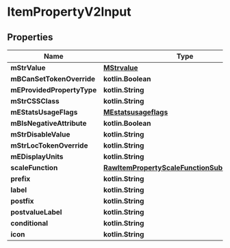 
# ItemPropertyV2Input

## Properties
| Name | Type | Description | Notes |
| ------------ | ------------- | ------------- | ------------- |
| **mStrValue** | [**MStrvalue**](MStrvalue.md) |  |  [optional] |
| **mBCanSetTokenOverride** | **kotlin.Boolean** |  |  [optional] |
| **mEProvidedPropertyType** | **kotlin.String** |  |  [optional] |
| **mStrCSSClass** | **kotlin.String** |  |  [optional] |
| **mEStatsUsageFlags** | [**MEstatsusageflags**](MEstatsusageflags.md) |  |  [optional] |
| **mBIsNegativeAttribute** | **kotlin.Boolean** |  |  [optional] |
| **mStrDisableValue** | **kotlin.String** |  |  [optional] |
| **mStrLocTokenOverride** | **kotlin.String** |  |  [optional] |
| **mEDisplayUnits** | **kotlin.String** |  |  [optional] |
| **scaleFunction** | [**RawItemPropertyScaleFunctionSubclassV2Input**](RawItemPropertyScaleFunctionSubclassV2Input.md) |  |  [optional] |
| **prefix** | **kotlin.String** |  |  [optional] |
| **label** | **kotlin.String** |  |  [optional] |
| **postfix** | **kotlin.String** |  |  [optional] |
| **postvalueLabel** | **kotlin.String** |  |  [optional] |
| **conditional** | **kotlin.String** |  |  [optional] |
| **icon** | **kotlin.String** |  |  [optional] |



